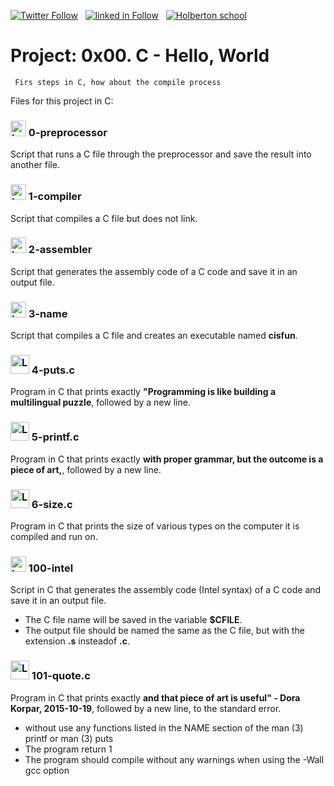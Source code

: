  [![Twitter Follow](https://img.shields.io/twitter/follow/jepez90?label=Follow%20me&style=social)](https://twitter.com/Jepez90) &nbsp; [![linked in Follow](https://img.shields.io/badge/LinkedIn-Follow-blue)](https://www.linkedin.com/in/jerson-p%C3%A9rez-010059a4/) &nbsp; [![Holberton school](https://img.shields.io/badge/Holberton_School-red)](https://twitter.com/HolbertonCOL)

# Project: 0x00. C - Hello, World

``` Firs steps in C, how about the compile process```

Files for this project in C:


### <img src="https://i.imgur.com/YsJn6NU.png?1" alt="Logo C" height="25"> 0-preprocessor

Script that runs a C file through the preprocessor and save the result into another file.

### <img src="https://i.imgur.com/YsJn6NU.png?1" alt="Logo C" height="25"> 1-compiler

Script that compiles a C file but does not link.

### <img src="https://i.imgur.com/YsJn6NU.png?1" alt="Logo C" height="25"> 2-assembler

Script that generates the assembly code of a C code and save it in an output file.

### <img src="https://i.imgur.com/YsJn6NU.png?1" alt="Logo C" height="25"> 3-name

Script that compiles a C file and creates an executable named **cisfun**.

### <img src="https://i.imgur.com/s1rXGpW.png" alt="Logo C" height="30"> 4-puts.c

Program in C that prints exactly **"Programming is like building a multilingual puzzle**, followed by a new line.

### <img src="https://i.imgur.com/s1rXGpW.png" alt="Logo C" height="30"> 5-printf.c

Program in C that prints exactly **with proper grammar, but the outcome is a piece of art,**, followed by a new line.

### <img src="https://i.imgur.com/s1rXGpW.png" alt="Logo C" height="30"> 6-size.c

Program in C that prints the size of various types on the computer it is compiled and run on.

### <img src="https://i.imgur.com/YsJn6NU.png?1" alt="Logo C" height="25"> 100-intel

Script in C that generates the assembly code (Intel syntax) of a C code and save it in an output file.

* The C file name will be saved in the variable **$CFILE**.
* The output file should be named the same as the C file, but with the extension **.s** insteadof **.c**. 

### <img src="https://i.imgur.com/s1rXGpW.png" alt="Logo C" height="30"> 101-quote.c

Program in C that prints exactly **and that piece of art is useful" - Dora Korpar, 2015-10-19**, followed by a new line, to the standard error.
* without use any functions listed in the NAME section of the man (3) printf or man (3) puts
* The program return 1
* The program should compile without any warnings when using the -Wall gcc option

